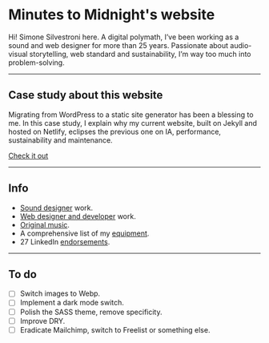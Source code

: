 # Minutes to Midnight's website

Hi! Simone Silvestroni here. A digital polymath, I’ve been working as a sound and web designer for more than 25 years.
Passionate about audio-visual storytelling, web standard and sustainability, I’m way too much into problem-solving.

---

## Case study about this website

Migrating from WordPress to a static site generator has been a blessing to me. In this case study, I explain why my current website, built on Jekyll and hosted on Netlify, eclipses the previous one on IA, performance, sustainability and maintenance.

[Check it out](https://minutestomidnight.co.uk/work/web-design/minutes-to-midnight/)

---

## Info

- [Sound designer](https://minutestomidnight.co.uk/work/sound-design/) work.
- [Web designer and developer](https://minutestomidnight.co.uk/work/web-design/) work.
- [Original music](https://minutestomidnight.co.uk/music/).
- A comprehensive list of my [equipment](https://minutestomidnight.co.uk/uses/).
- 27 LinkedIn [endorsements](https://www.linkedin.com/in/minutes2mid/).

---

## To do

- [ ] Switch images to Webp.
- [ ] Implement a dark mode switch.
- [ ] Polish the SASS theme, remove specificity.
- [ ] Improve DRY.
- [ ] Eradicate Mailchimp, switch to Freelist or something else.